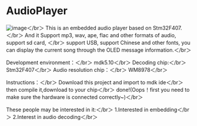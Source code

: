 # AudioPlayer
![image](https://github.com/roninCoderJ/AudioPlayer/raw/master/Pic/aa.jpg)＜/br＞
This is an embedded audio player based on Stm32F407.＜/br＞
And it Support mp3, wav, ape, flac and other formats of audio, support sd card, ＜/br＞
support USB, support Chinese and other fonts, you can display the current song through the OLED message information.＜/br＞


Development environment：＜/br＞
mdk5.10＜/br＞
Decoding chip:＜/br＞
Stm32F407＜/br＞
Audio resolution chip：＜/br＞
WM8978＜/br＞

Instructions：＜/br＞
Download this project and import to mdk ide＜/br＞
then compile it,download to your chip＜/br＞
done!(Oops！first you need to make sure the hardware is connected correctly~)＜/br＞

These people may be interested in it:＜/br＞
1.Interested in embedding＜/br＞
2.Interest in audio decoding＜/br＞

